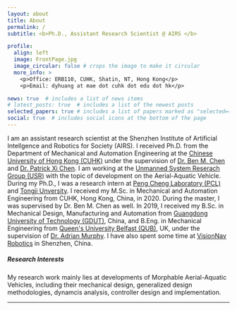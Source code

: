 ```yaml
---
layout: about
title: About
permalink: /
subtitle: <b>Ph.D., Assistant Research Scientist @ AIRS </b>

profile:
  align: left
  image: FrontPage.jpg
  image_circular: false # crops the image to make it circular
  more_info: >
    <p>Office: ERB110, CUHK, Shatin, NT, Hong Kong</p>
    <p>Email: dyhuang at mae dot cuhk dot edu dot hk</p>

news: true  # includes a list of news items
# latest_posts: true  # includes a list of the newest posts
selected_papers: true # includes a list of papers marked as "selected={true}"
social: true  # includes social icons at the bottom of the page
---
```


I am an assistant research scientist at the Shenzhen Institute of Artificial Intellgence and Robotics for Society (AIRS). I received Ph.D. from the Department of Mechanical and Automation Engineering at the [Chinese University of Hong Kong (CUHK)](https://www.cuhk.edu.hk/chinese/index.html) under the supervision of [Dr. Ben M. Chen](http://www.mae.cuhk.edu.hk/~bmchen/) and [Dr. Patrick Xi Chen](https://www4.mae.cuhk.edu.hk/peoples/chen-xi/). I am working at the [Unmanned System Reserach Group (USR)](http://www.mae.cuhk.edu.hk/~usr/) with the topic of development on the Aerial-Aquatic Vehicle. During my Ph.D., I was a research intern at [Peng Cheng Laboratory (PCL)](https://www.pcl.ac.cn/) and [Tongji Unversity](https://en.tongji.edu.cn/p/). I received my M.Sc. in Mechanical and Automation Engineering from CUHK, Hong Kong, China, in 2020. During the master, I was supervised by Dr. Ben M. Chen as well. In 2019, I received my B.Sc. in Mechanical Design, Manufacturing and Automation from [Guangdong University of Technology (GDUT)](https://english.gdut.edu.cn/), China, and B.Eng. in Mechanical Engineering from [Queen's University Belfast (QUB)](https://www.qub.ac.uk/), UK, under the supervision of [Dr. Adrian Murphy](https://pure.qub.ac.uk/en/persons/adrian-murphy). I have also spent some time at [VisionNav Robotics](https://www.visionnav.cn/) in Shenzhen, China.



##### <b> Research Interests </b>
My research work mainly lies at developments of Morphable Aerial-Aquatic Vehicles, including their mechanical design, generalized design methodologies, dynamcis analysis, controller design and implementation. 

---------------------------